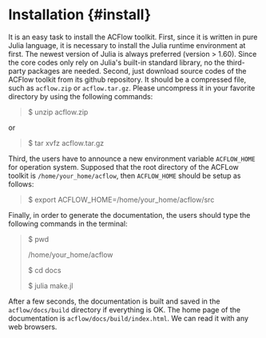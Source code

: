 # Installation {#install}

It is an easy task to install the ACFlow toolkit. First, since it is written in pure Julia language, it is necessary to install the Julia runtime environment at first. The newest version of Julia is always preferred (version $>$ 1.60). Since the core codes only rely on Julia's built-in standard library, no the third-party packages are needed. Second, just download source codes of the ACFlow toolkit from its github repository. It should be a compressed file, such as `acflow.zip` or `acflow.tar.gz`. Please uncompress it in your favorite directory by using the following commands:

>    $ unzip acflow.zip

or

>    $ tar xvfz acflow.tar.gz

Third, the users have to announce a new environment variable `ACFLOW_HOME` for operation system. Supposed that the root directory of the ACFLow toolkit is `/home/your_home/acflow`, then `ACFLOW_HOME` should be setup as follows:

>    $ export ACFLOW_HOME=/home/your_home/acflow/src

Finally, in order to generate the documentation, the users should type the following commands in the terminal:

>    $ pwd
>
>    /home/your_home/acflow
>
>    $ cd docs
>
>    $ julia make.jl

After a few seconds, the documentation is built and saved in the `acflow/docs/build` directory if everything is OK. The home page of the documentation is `acflow/docs/build/index.html`. We can read it with any web browsers.
